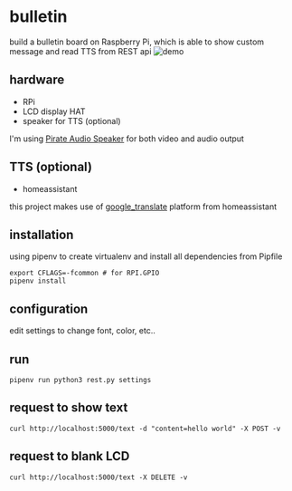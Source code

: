 # bulletin
build a bulletin board on Raspberry Pi, which is able to show custom message and read TTS from REST api
![demo](demo.gif)

## hardware
* RPi
* LCD display HAT
* speaker for TTS (optional)

I'm using [Pirate Audio Speaker](https://shop.pimoroni.com/products/pirate-audio-mini-speaker) for both video and audio output

## TTS (optional)
* homeassistant

this project makes use of [google_translate](https://www.home-assistant.io/integrations/tts/) platform from homeassistant

## installation
using pipenv to create virtualenv and install all dependencies from Pipfile

```
export CFLAGS=-fcommon # for RPI.GPIO
pipenv install
```

## configuration
edit settings to change font, color, etc..

## run
`pipenv run python3 rest.py settings`

## request to show text
`curl http://localhost:5000/text -d "content=hello world" -X POST -v`

## request to blank LCD
`curl http://localhost:5000/text -X DELETE -v`
